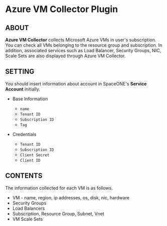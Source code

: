 # Azure VM Collector Plugin

## ABOUT
**Azure VM Collector** collects Microsoft Azure VMs in user's subscription. You can check all VMs belonging to the resource group and subscription. In addition, associated services such as Load Balancer, Security Groups, NIC, Scale Sets are also displayed through Azure VM Collector.

## SETTING
You should insert information about account in SpaceONE's **Service Account** initially.
* Base Information
	* `name`
	* `Tenant ID`
	* `Subscription ID`
	* `Tag`

* Credentials
	* `Tenant ID`
	* `Subscription ID`
	* `Client Secret`
	* `Client ID`

## CONTENTS
The information collected for each VM is as follows.

* VM - name, region, ip addresses, os, disk, nic, hardware
* Security Groups
* Load Balancers
* Subscription, Resource Group, Subnet, Vnet
* VM Scale Sets
